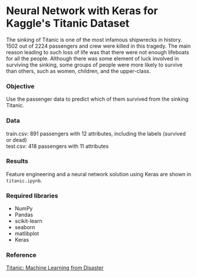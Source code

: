 # Neural Network with Keras for Kaggle's Titanic Dataset

The sinking of Titanic is one of the most infamous shipwrecks in history. 1502 out of 2224 passengers and crew were killed in this tragedy. The main reason leading to such loss of life was that there were not enough lifeboats for all the people. Although there was some element of luck involved in surviving the sinking, some groups of people were more likely to survive than others, such as women, children, and the upper-class.

### Objective
Use the passenger data to predict which of them survived from the sinking Titanic.


### Data
train.csv: 891 passengers with 12 attributes, including the labels (survived or dead)<br>
test.csv: 418 passengers with 11 attributes


### Results
Feature engineering and a neural network solution using Keras are shown in ``titanic.ipynb``.

### Required libraries
- NumPy
- Pandas
- scikit-learn
- seaborn
- matlibplot
- Keras

### Reference
[Titanic: Machine Learning from Disaster](https://www.kaggle.com/c/titanic)
